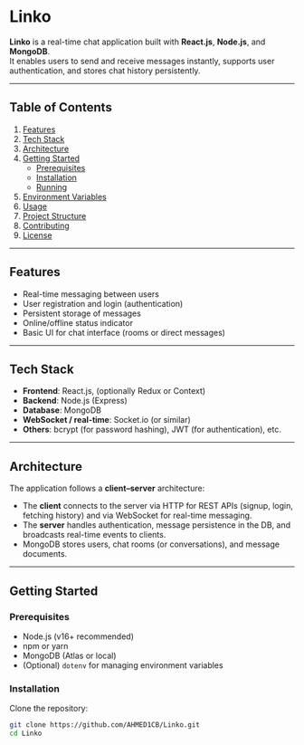 # Linko

**Linko** is a real-time chat application built with **React.js**, **Node.js**, and **MongoDB**.  
It enables users to send and receive messages instantly, supports user authentication, and stores chat history persistently.

---

## Table of Contents

1. [Features](#features)  
2. [Tech Stack](#tech-stack)  
3. [Architecture](#architecture)  
4. [Getting Started](#getting-started)  
   - [Prerequisites](#prerequisites)  
   - [Installation](#installation)  
   - [Running](#running)  
5. [Environment Variables](#environment-variables)  
6. [Usage](#usage)  
7. [Project Structure](#project-structure)  
8. [Contributing](#contributing)  
9. [License](#license)  

---

## Features

- Real-time messaging between users  
- User registration and login (authentication)  
- Persistent storage of messages  
- Online/offline status indicator  
- Basic UI for chat interface (rooms or direct messages)  

---

## Tech Stack

- **Frontend**: React.js, (optionally Redux or Context)  
- **Backend**: Node.js (Express)  
- **Database**: MongoDB  
- **WebSocket / real-time**: Socket.io (or similar)  
- **Others**: bcrypt (for password hashing), JWT (for authentication), etc.

---

## Architecture

The application follows a **client–server** architecture:

- The **client** connects to the server via HTTP for REST APIs (signup, login, fetching history) and via WebSocket for real-time messaging.  
- The **server** handles authentication, message persistence in the DB, and broadcasts real-time events to clients.  
- MongoDB stores users, chat rooms (or conversations), and message documents.

---

## Getting Started

### Prerequisites

- Node.js (v16+ recommended)  
- npm or yarn  
- MongoDB (Atlas or local)  
- (Optional) `dotenv` for managing environment variables  

### Installation

Clone the repository:

```bash
git clone https://github.com/AHMED1CB/Linko.git
cd Linko
